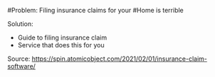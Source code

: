 #Problem: Filing insurance claims for your #Home is terrible

Solution:
- Guide to filing insurance claim
- Service that does this for you

Source: https://spin.atomicobject.com/2021/02/01/insurance-claim-software/